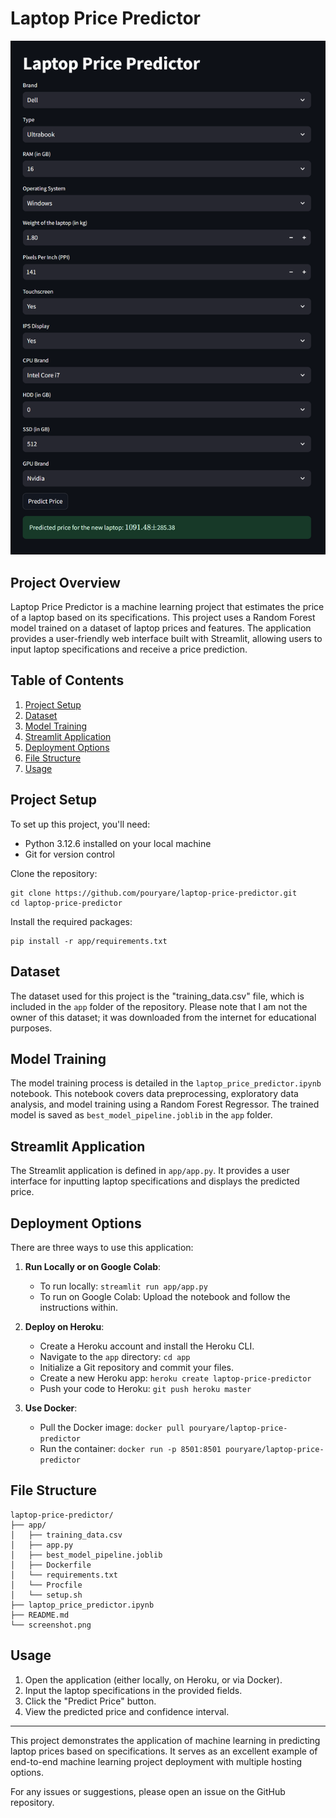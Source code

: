 # Laptop Price Predictor

![Project Screenshot](screenshot.png)

## Project Overview

Laptop Price Predictor is a machine learning project that estimates the price of a laptop based on its specifications. This project uses a Random Forest model trained on a dataset of laptop prices and features. The application provides a user-friendly web interface built with Streamlit, allowing users to input laptop specifications and receive a price prediction.

## Table of Contents

1. [Project Setup](#project-setup)
2. [Dataset](#dataset)
3. [Model Training](#model-training)
4. [Streamlit Application](#streamlit-application)
5. [Deployment Options](#deployment-options)
6. [File Structure](#file-structure)
7. [Usage](#usage)

## Project Setup

To set up this project, you'll need:

- Python 3.12.6 installed on your local machine
- Git for version control

Clone the repository:

```
git clone https://github.com/pouryare/laptop-price-predictor.git
cd laptop-price-predictor
```

Install the required packages:

```
pip install -r app/requirements.txt
```

## Dataset

The dataset used for this project is the "training_data.csv" file, which is included in the `app` folder of the repository. Please note that I am not the owner of this dataset; it was downloaded from the internet for educational purposes.

## Model Training

The model training process is detailed in the `laptop_price_predictor.ipynb` notebook. This notebook covers data preprocessing, exploratory data analysis, and model training using a Random Forest Regressor. The trained model is saved as `best_model_pipeline.joblib` in the `app` folder.

## Streamlit Application

The Streamlit application is defined in `app/app.py`. It provides a user interface for inputting laptop specifications and displays the predicted price.

## Deployment Options

There are three ways to use this application:

1. **Run Locally or on Google Colab**:
   - To run locally: `streamlit run app/app.py`
   - To run on Google Colab: Upload the notebook and follow the instructions within.

2. **Deploy on Heroku**:
   - Create a Heroku account and install the Heroku CLI.
   - Navigate to the `app` directory: `cd app`
   - Initialize a Git repository and commit your files.
   - Create a new Heroku app: `heroku create laptop-price-predictor`
   - Push your code to Heroku: `git push heroku master`

3. **Use Docker**:
   - Pull the Docker image: `docker pull pouryare/laptop-price-predictor`
   - Run the container: `docker run -p 8501:8501 pouryare/laptop-price-predictor`

## File Structure

```
laptop-price-predictor/
├── app/
│   ├── training_data.csv
│   ├── app.py
│   ├── best_model_pipeline.joblib
│   ├── Dockerfile
│   └── requirements.txt
│   └── Procfile
│   └── setup.sh
├── laptop_price_predictor.ipynb
├── README.md
└── screenshot.png
```

## Usage

1. Open the application (either locally, on Heroku, or via Docker).
2. Input the laptop specifications in the provided fields.
3. Click the "Predict Price" button.
4. View the predicted price and confidence interval.

---

This project demonstrates the application of machine learning in predicting laptop prices based on specifications. It serves as an excellent example of end-to-end machine learning project deployment with multiple hosting options.

For any issues or suggestions, please open an issue on the GitHub repository.

